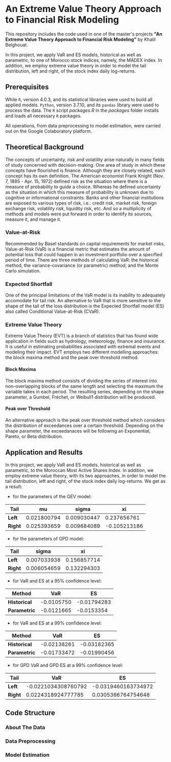 # An Extreme Value Theory Approach to Financial Risk Modeling

This repository includes the code used in one of the master's projects **"An Extreme Value Theory Approach to Financial Risk Modeling"** by Khalil Belghouat.

In this project, we apply VaR and ES models, historical as well as parametric, to one of Morocco stock indices, namely, the MADEX index. In addition, we employ extreme value theory in order to model the tail distribution, left and right, of the stock index daily log-returns.

## Prerequisites

While ```R```, version 4.0.3, and its statistical libraries were used to build all applied models. ```Python```, version 3.7.10, and its ```pandas``` library were used to process the data. The ```R``` script _packages.R_ in the _packages_ folder installs and loads all necessary ```R``` packages. 

All operations, from data preprocessing to model estimation, were carried out on the Google Colaboratory platform.

## Theoretical Background

The concepts of uncertainty, risk and volatility arise naturally in many fields of study concerned with decision-making. One area of study in which these concepts have flourished is finance. Although they are closely related, each concept has its own definition. The American economist Frank Knight (Nov. 7, 1885 - Apr. 15, 1972) defined risk as the situation where there is a measure of probability to guide a choice. Whereas he defined uncertainty as the situation in which this measure of probability is unknown due to cognitive or informational constraints. Banks and other financial institutions are exposed to various types of risk, i.e.: credit risk, market risk, foreign exchange risk, volatility risk, liquidity risk, etc. And so a multiplicity of methods and models were put forward in order to identify its sources, measure it, and manage it.

### Value-at-Risk

Recommended by Basel standards on capital requirements for market risks, Value-at-Risk (VaR) is a financial metric that estimates the amount of potential loss that could happen in an investment portfolio over a specified period of time. There are three methods of calculating VaR: the historical method, the variance-covariance (or parametric) method, and the Monte Carlo simulation.

### Expected Shortfall

One of the principal limitations of the VaR model is its inability to adequately accomodate for tail risk. An alternative to VaR that is more sensitive to the shape of the tail of the loss distribution is the Expected Shortfall model (ES) also called Conditional Value-at-Risk (CVaR).

### Extreme Value Theory

Extreme Value Theory (EVT) is a branch of statistics that has found wide application in fields such as hydrology, meteorology, finance and insurance. It is useful in estimating probabilities associated with extremal events and modeling their impact. EVT employs two different modelling approaches: the block maxima method and the peak over threshold method.

#### Block Maxima 

The block maxima method consists of dividing the series of interest into non-overlapping blocks of the same length and selecting the maximum the variable takes in each period. The resulting series, depending on the shape parameter, a Gumbel, Fréchet, or Weibull1 distribution will be produced.

#### Peak over Threshold

An alternative approach is the peak over threshold method which considers the distribution of exceedances over a certain threshold. Depending on the shape parameter, the exceedanaces will be following an Exponential, Pareto, or Beta distribution.

## Application and Results

In this project, we apply VaR and ES models, historical as well as parametric, to the Moroccan Most Active Shares Index. In addition, we employ extreme value theory, with its two approaches, in order to model the tail distribution, left and right, of the stock index daily log-returns. We get as a result:

- for the parameters of the GEV model:

Tail | mu | sigma | xi
--- | --- | --- | --- 
**Left** | 0.021800794 | 0.009030447 | 0.237656761
**Right** | 0.025393659 | 0.009684089 | -0.105213186

- for the parameters of GPD model:

Tail | sigma | xi
--- | --- | --- 
**Left** | 0.007033938 | 0.156857714 
**Right** | 0.006054659 | 0.132294303

- for VaR and ES at a 95% confidence level:

Method | VaR | ES 
--- | --- | --- 
**Historical** | -0.0105750 | -0.01794283
**Parametric** | -0.0121665 | -0.0153354

- for VaR and ES at a 99% confidence level:

Method | VaR | ES 
--- | --- | --- 
**Historical** | -0.02138261 | -0.03182365
**Parametric** | -0.01733472 | -0.01990456

- for GPD VaR and GPD ES at a 99% confidence level:

Tail | VaR | ES 
--- | --- | --- 
**Left** | -0.0221034308760792 | -0.0319460163734972
**Right** | 0.0224318924777785 | 0.0305366764754648

## Code Structure

### About The Data

### Data Preprocessing

### Model Estimation
